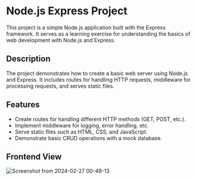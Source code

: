# Node.js Express Project

This project is a simple Node.js application built with the Express framework. It serves as a learning exercise for understanding the basics of web development with Node.js and Express.

## Description

The project demonstrates how to create a basic web server using Node.js and Express. It includes routes for handling HTTP requests, middleware for processing requests, and serves static files.

## Features

- Create routes for handling different HTTP methods (GET, POST, etc.).
- Implement middleware for logging, error handling, etc.
- Serve static files such as HTML, CSS, and JavaScript.
- Demonstrate basic CRUD operations with a mock database.

## Frontend View
![Screenshot from 2024-02-27 00-48-13](https://github.com/owenvassarotto/my-store-api/assets/110845731/d5282286-6532-4d3b-9276-257bd66dcf88)

